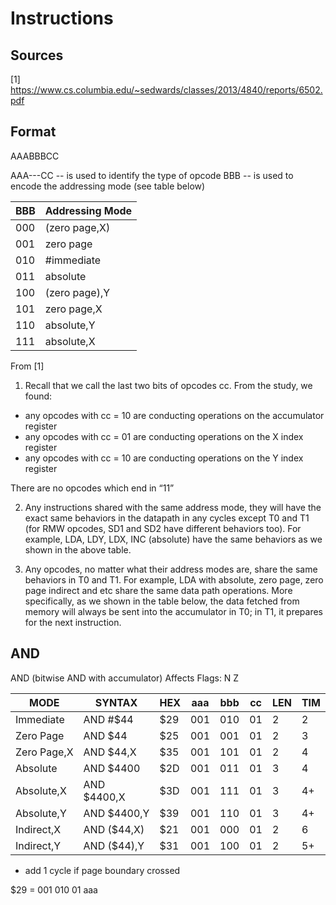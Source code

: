 
# Instructions

## Sources

[1] https://www.cs.columbia.edu/~sedwards/classes/2013/4840/reports/6502.pdf

## Format
AAABBBCC

AAA---CC   -- is used to identify the type of opcode
   BBB     -- is used to encode the addressing mode (see table below)

| BBB | Addressing Mode |
|---  |---              |
| 000 | (zero page,X)   |
| 001 | zero page       |
| 010 | #immediate      |
| 011 | absolute        |
| 100 | (zero page),Y   |
| 101 | zero page,X     |
| 110 | absolute,Y      |
| 111 | absolute,X      |

From [1]

1. Recall that we call the last two bits of opcodes cc. From the study, we found:

* any opcodes with cc = 10 are conducting operations on the accumulator register
* any opcodes with cc = 01 are conducting operations on the X index register
* any opcodes with cc = 10 are conducting operations on the Y index register

There are no opcodes which end in “11”

2. Any instructions shared with the same address mode, they will have the exact same behaviors in the datapath in
any cycles except T0 and T1 (for RMW opcodes, SD1 and SD2 have different behaviors too). For example, LDA,
LDY, LDX, INC (absolute) have the same behaviors as we shown in the above table. 

3. Any opcodes, no matter what their address modes are, share the same behaviors in T0 and T1. For example, LDA
with absolute, zero page, zero page indirect and etc share the same data path operations. More specifically, as we
shown in the table below, the data fetched from memory will always be sent into the accumulator in T0; in T1, it
prepares for the next instruction. 



## AND

AND (bitwise AND with accumulator)
Affects Flags: N Z

|MODE        | SYNTAX      | HEX | aaa | bbb | cc  | LEN | TIM |
|---         |---          |---  |---  |---  |---  |---  |---  |
|Immediate   | AND #$44    | $29 | 001 | 010 | 01  | 2   | 2   |
|Zero Page   | AND $44     | $25 | 001 | 001 | 01  | 2   | 3   |
|Zero Page,X | AND $44,X   | $35 | 001 | 101 | 01  | 2   | 4   |
|Absolute    | AND $4400   | $2D | 001 | 011 | 01  | 3   | 4   |
|Absolute,X  | AND $4400,X | $3D | 001 | 111 | 01  | 3   | 4+  |
|Absolute,Y  | AND $4400,Y | $39 | 001 | 110 | 01  | 3   | 4+  |
|Indirect,X  | AND ($44,X) | $21 | 001 | 000 | 01  | 2   | 6   |
|Indirect,Y  | AND ($44),Y | $31 | 001 | 100 | 01  | 2   | 5+  |

+ add 1 cycle if page boundary crossed

$29 = 001 010 01 aaa